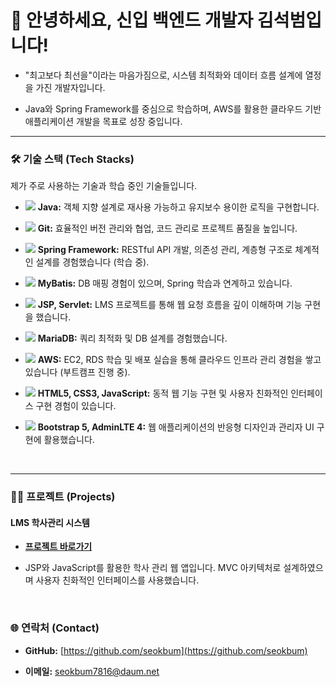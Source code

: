 # 👋 안녕하세요, 신입 백엔드 개발자 김석범입니다!



* "최고보다 최선을"이라는 마음가짐으로, 시스템 최적화와 데이터 흐름 설계에 열정을 가진 개발자입니다.

* Java와 Spring Framework를 중심으로 학습하며, AWS를 활용한 클라우드 기반 애플리케이션 개발을 목표로 성장 중입니다.



---



### 🛠️ 기술 스택 (Tech Stacks)



제가 주로 사용하는 기술과 학습 중인 기술들입니다.



* <img src="https://img.shields.io/badge/Java-007396?style=for-the-badge&logo=java&logoColor=white"> **Java:** 객체 지향 설계로 재사용 가능하고 유지보수 용이한 로직을 구현합니다.

* <img src="https://img.shields.io/badge/Git-F05032?style=for-the-badge&logo=git&logoColor=white"> **Git:** 효율적인 버전 관리와 협업, 코드 관리로 프로젝트 품질을 높입니다.

* <img src="https://img.shields.io/badge/Spring-6DB33F?style=for-the-badge&logo=spring&logoColor=white"> **Spring Framework:** RESTful API 개발, 의존성 관리, 계층형 구조로 체계적인 설계를 경험했습니다 (학습 중).

* <img src="https://img.shields.io/badge/MyBatis-EE6D00?style=for-the-badge&logo=mybatis&logoColor=white"> **MyBatis:** DB 매핑 경험이 있으며, Spring 학습과 연계하고 있습니다.

* <img src="https://img.shields.io/badge/JSP-007396?style=for-the-badge&logo=java&logoColor=white"> **JSP, Servlet:** LMS 프로젝트를 통해 웹 요청 흐름을 깊이 이해하며 기능 구현을 했습니다.

* <img src="https://img.shields.io/badge/MariaDB-003545?style=for-the-badge&logo=mariadb&logoColor=white"> **MariaDB:** 쿼리 최적화 및 DB 설계를 경험했습니다.

* <img src="https://img.shields.io/badge/AWS-232F3E?style=for-the-badge&logo=amazon-aws&logoColor=white"> **AWS:** EC2, RDS 학습 및 배포 실습을 통해 클라우드 인프라 관리 경험을 쌓고 있습니다 (부트캠프 진행 중).

* <img src="https://img.shields.io/badge/HTML5-E34F26?style=for-the-badge&logo=html5&logoColor=white"> **HTML5, CSS3, JavaScript:** 동적 웹 기능 구현 및 사용자 친화적인 인터페이스 구현 경험이 있습니다.

* <img src="https://img.shields.io/badge/Bootstrap-7952B3?style=for-the-badge&logo=bootstrap&logoColor=white"> **Bootstrap 5, AdminLTE 4:** 웹 애플리케이션의 반응형 디자인과 관리자 UI 구현에 활용했습니다.



<br>



---



### 👨‍💻 프로젝트 (Projects)



#### **LMS 학사관리 시스템**

* **[프로젝트 바로가기](https://github.com/seokbum/LMSProject1)**

* JSP와 JavaScript를 활용한 학사 관리 웹 앱입니다. MVC 아키텍처로 설계하였으며 사용자 친화적인 인터페이스를 사용했습니다.



<br>





### 🌐 연락처 (Contact)



* **GitHub:** [https://github.com/seokbum](https://github.com/seokbum)

* **이메일:** seokbum7816@daum.net
